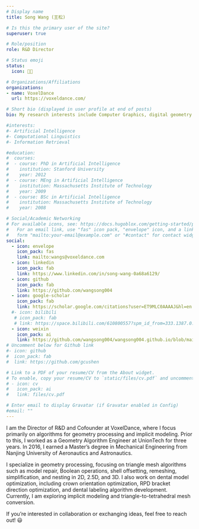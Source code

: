 ```yaml
---
# Display name
title: Song Wang (王松)

# Is this the primary user of the site?
superuser: true

# Role/position
role: R&D Director

# Status emoji
status:
  icon: 🧑‍💻️

# Organizations/Affiliations
organizations:
- name: VoxelDance
  url: https://voxeldance.com/

# Short bio (displayed in user profile at end of posts)
bio: My research interests include Computer Graphics, digital geometry processing and implicit modeling.

#interests:
#- Artificial Intelligence
#- Computational Linguistics
#- Information Retrieval

#education:
#  courses:
#  - course: PhD in Artificial Intelligence
#    institution: Stanford University
#    year: 2012
#  - course: MEng in Artificial Intelligence
#    institution: Massachusetts Institute of Technology
#    year: 2009
#  - course: BSc in Artificial Intelligence
#    institution: Massachusetts Institute of Technology
#    year: 2008

# Social/Academic Networking
# For available icons, see: https://docs.hugoblox.com/getting-started/page-builder/#icons
#   For an email link, use "fas" icon pack, "envelope" icon, and a link in the
#   form "mailto:your-email@example.com" or "#contact" for contact widget.
social:
  - icon: envelope
    icon_pack: fas
    link: mailto:wangs@voxeldance.com
  - icon: linkedin
    icon_pack: fab
    link: https://www.linkedin.com/in/song-wang-0a68a6129/
  - icon: github
    icon_pack: fab
    link: https://github.com/wangsong004
  - icon: google-scholar
    icon_pack: fab
    link: https://scholar.google.com/citations?user=ET9MLC0AAAAJ&hl=en
  #- icon: bilibili
   # icon_pack: fab
   # link: https://space.bilibili.com/610800557?spm_id_from=333.1387.0.0
  - icon: weixin
    icon_pack: ai
    link: https://github.com/wangsong004/wangsong004.github.io/blob/main/content/authors/admin/weixin.pdf
# Uncomment below for Github link
#- icon: github
#  icon_pack: fab
#  link: https://github.com/gcushen

# Link to a PDF of your resume/CV from the About widget.
# To enable, copy your resume/CV to `static/files/cv.pdf` and uncomment the lines below.
# - icon: cv
#   icon_pack: ai
#   link: files/cv.pdf

# Enter email to display Gravatar (if Gravatar enabled in Config)
#email: ""
---
```


I am the Director of R&D and Cofounder at VoxelDance, where I focus primarily on algorithms for geometry processing and implicit modeling. Prior to this, I worked as a Geometry Algorithm Engineer at UnionTech for three years. In 2016, I earned a Master’s degree in Mechanical Engineering from Nanjing University of Aeronautics and Astronautics.

I specialize in geometry processing, focusing on triangle mesh algorithms such as model repair, Boolean operations, shell offsetting, remeshing, simplification, and nesting in 2D, 2.5D, and 3D. I also work on dental model optimization, including crown orientation optimization, RPD bracket direction optimization, and dental labeling algorithm development. Currently, I am exploring implicit modeling and triangle-to-tetrahedral mesh conversion.

If you’re interested in collaboration or exchanging ideas, feel free to reach out! 😃

<!--{{< icon name="download" pack="fas" >}} {{< staticref "uploads/resume.pdf" "newtab" >}}Download{{< /staticref >}} my resumé as a PDF.-->
